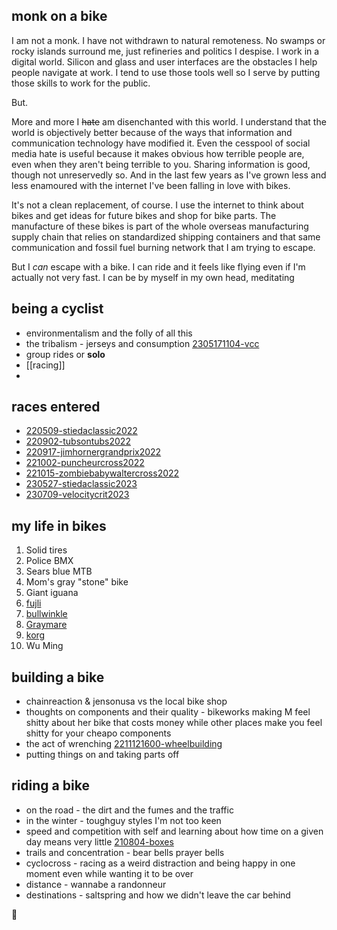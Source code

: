 ## monk on a bike

I am not a monk. I have not withdrawn to natural remoteness. No swamps or rocky islands surround me, just refineries and politics I despise. I work in a digital world. Silicon and glass and user interfaces are the obstacles I help people navigate at work. I tend to use those tools well so I serve by putting those skills to work for the public.

But.

More and more I ~~hate~~ am disenchanted with this world. I understand that the world is objectively better because of the ways that information and communication technology have modified it. Even the cesspool of social media hate is useful because it makes obvious how terrible people are, even when they aren't being terrible to you. Sharing information is good, though not unreservedly so. And in the last few years as I've grown less and less enamoured with the internet I've been falling in love with bikes.

It's not a clean replacement, of course. I use the internet to think about bikes and get ideas for future bikes and shop for bike parts. The manufacture of these bikes is part of the whole overseas manufacturing supply chain that relies on standardized shipping containers and that same communication and fossil fuel burning network that I am trying to escape.

But I *can* escape with a bike. I can ride and it feels like flying even if I'm actually not very fast. I can be by myself in my own head, meditating

## being a cyclist

* environmentalism and the folly of all this
* the tribalism - jerseys and consumption [2305171104-vcc](2305171104-vcc.md)
* group rides or **solo**
* [[racing]]
* 

## races entered

* [220509-stiedaclassic2022](220509-stiedaclassic2022.md)
* [220902-tubsontubs2022](220902-tubsontubs2022.md)
* [220917-jimhornergrandprix2022](220917-jimhornergrandprix2022.md)
* [221002-puncheurcross2022](221002-puncheurcross2022.md)
* [221015-zombiebabywaltercross2022](221015-zombiebabywaltercross2022.md)
* [230527-stiedaclassic2023](230527-stiedaclassic2023.md)
* [230709-velocitycrit2023](230709-velocitycrit2023.md)

## my life in bikes

1. Solid tires
2. Police BMX
3. Sears blue MTB
4. Mom's gray "stone" bike
5. Giant iguana
6. [fujli](fujli.md)
7. [bullwinkle](bullwinkle.md)
8. [Graymare](Graymare.md)
9. [korg](korg.md)
10. Wu Ming

## building a bike

* chainreaction & jensonusa vs the local bike shop
* thoughts on components and their quality - bikeworks making M feel shitty about her bike that costs money while other places make you feel shitty for your cheapo components
* the act of wrenching [2211121600-wheelbuilding](2211121600-wheelbuilding.md)
* putting things on and taking parts off

## riding a bike

* on the road - the dirt and the fumes and the traffic
* in the winter - toughguy styles I'm not too keen
* speed and competition with self and learning about how time on a given day means very little [210804-boxes](210804-boxes.md) 
* trails and concentration - bear bells prayer bells
* cyclocross - racing as a weird distraction and being happy in one moment even while wanting it to be over
* distance - wannabe a randonneur
* destinations - saltspring and how we didn't leave the car behind


:bicyclist:

